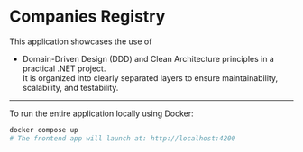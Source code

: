 # Companies Registry

This application showcases the use of  
* Domain-Driven Design (DDD) and Clean Architecture principles in a practical .NET project.  
It is organized into clearly separated layers to ensure maintainability, scalability, and testability.

---

To run the entire application locally using Docker:

```bash
docker compose up
# The frontend app will launch at: http://localhost:4200
